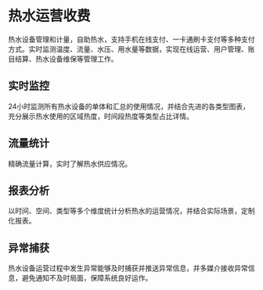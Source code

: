 
# 热水运营收费

热水设备管理和计量，自助热水，支持手机在线支付、一卡通刷卡支付等多种支付方式。实时监测温度、流量、水压、用水量等数据，实现在线运营、用户管理、账目结算、热水设备维保等管理工作。

## 实时监控
24小时监测所有热水设备的单体和汇总的使用情况，并结合先进的各类型图表，充分展示热水使用的区域热度，时间段热度等类型占比详情。

## 流量统计
精确流量计算，实时了解热水供应情况。

## 报表分析
以时间、空间、类型等多个维度统计分析热水的运营情况，并结合实际场景，定制化报表。

## 异常捕获
热水设备运营过程中发生异常能够及时捕获并推送异常信息，并多媒介接收异常信息，避免通知不及时局面，保障系统良好运作。
